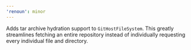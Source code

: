 ```yaml
---
'renoun': minor
---
```


Adds tar archive hydration support to `GitHostFileSystem`. This greatly streamlines fetching an entire repository instead of individually requesting every individual file and directory.
